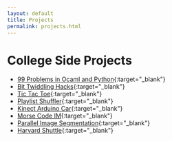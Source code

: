 ```yaml
---
layout: default
title: Projects
permalink: projects.html
---
```

# College Side Projects
 - [99 Problems in Ocaml and Python](http://google.com){:target="_blank"}
 - [Bit Twiddling Hacks](){:target="_blank"}
 - [Tic Tac Toe](http://google.com){:target="_blank"}
 - [Playlist Shuffler](http://google.com){:target="_blank"}
 - [Kinect Arduino Car](https://www.youtube.com/watch?v=4v98L51F9Vw){:target="_blank"}
 - [Morse Code IM](https://www.youtube.com/watch?v=PY2Q4gfPRhg){:target="_blank"}
 - [Parallel Image Segmentation](https://sites.google.com/site/cs205millervo/data-and-results){:target="_blank"}
 - [Harvard Shuttle](http://google.com){:target="_blank"}